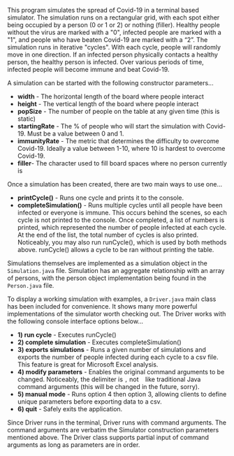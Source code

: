 This program simulates the spread of Covid-19 in a terminal based simulator. The simulation runs on a rectangular grid, with each spot either being occupied by a person (0 or 1 or 2) or nothing (filler). Healthy people without the virus are marked with a "0", infected people are marked with a "1", and people who have beaten Covid-19 are marked with a “2”. The simulation runs in iterative "cycles". With each cycle, people will randomly move in one direction. If an infected person physically contacts a healthy person, the healthy person is infected. Over various periods of time, infected people will become immune and beat Covid-19. 

A simulation can be started with the following constructor parameters...

* **width** - The horizontal length of the board where people interact
* **height** - The vertical length of the board where people interact
* **popSize** - The number of people on the table at any given time (this is static)
* **startingRate** - The % of people who will start the simulation with Covid-19. Must be a value between 0 and 1. 
* **immunityRate** - The metric that determines the difficulty to overcome Covid-19. Ideally a value between 1-10, where 10 is hardest to overcome Covid-19. 
* **filler**- The character used to fill board spaces where no person currently is

Once a simulation has been created, there are two main ways to use one...

* **printCycle()** - Runs one cycle and prints it to the console.
* **completeSimulation()** - Runs multiple cycles until all people have been infected or everyone is immune. This occurs behind the scenes, so each cycle is not printed to the console. Once completed, a list of numbers is printed, which represented the number of people infected at each cycle. At the end of the list, the total number of cycles is also printed.
Noticeably, you may also run runCycle(), which is used by both methods above. runCycle() allows a cycle to be ran without printing the table.

Simulations themselves are implemented as a simulation object in the ```Simulation.java``` file. Simulation has an aggregate relationship with an array of persons, with the person object implementation being found in the ```Person.java``` file.

To display a working simulation with examples, a ```Driver.java``` main class has been included for convenience. It shows many more powerful implementations of the simulator worth checking out. The Driver works with the following console interface options below…

* **1) run cycle** - Executes runCycle()
* **2) complete simulation** - Executes completeSimulation()
* **3) exports simulations** - Runs a given number of simulations and exports the number of people infected during each cycle to a csv file. This feature is great for Microsoft Excel analysis. 
* **4) modify parameters** - Enables the original command arguments to be changed. Noticeably, the delimiter is ```,``` not ``` ```  like traditional Java command arguments (this will be changed in the future, sorry).
* **5) manual mode** - Runs option 4 then option 3, allowing clients to define unique parameters before exporting data to a csv. 
* **6) quit** - Safely exits the application. 

Since Driver runs in the terminal, Driver runs with command arguments. The command arguments are verbatim the Simulator construction parameters mentioned above. The Driver class supports partial input of command arguments as long as parameters are in order.  


